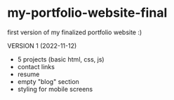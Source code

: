 # my-portfolio-website-final
first version of my finalized portfolio website :)

VERSION 1 (2022-11-12)
- 5 projects (basic html, css, js)
- contact links
- resume
- empty "blog" section
- styling for mobile screens
